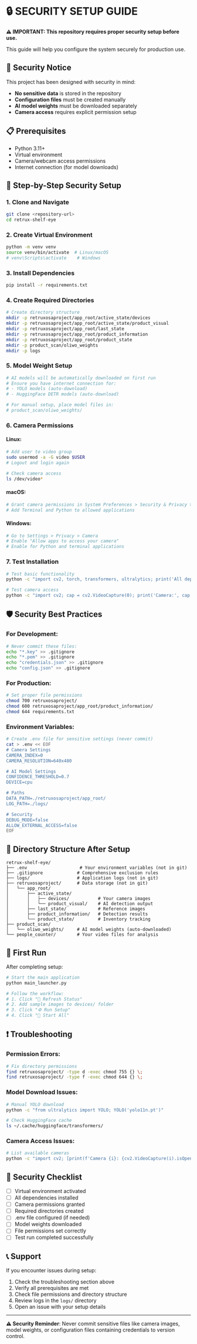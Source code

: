 # 🔒 SECURITY SETUP GUIDE

**⚠️ IMPORTANT: This repository requires proper security setup before use.**

This guide will help you configure the system securely for production use.

## 🚨 Security Notice

This project has been designed with security in mind:
- **No sensitive data** is stored in the repository
- **Configuration files** must be created manually
- **AI model weights** must be downloaded separately
- **Camera access** requires explicit permission setup

## 📋 Prerequisites

- Python 3.11+
- Virtual environment
- Camera/webcam access permissions
- Internet connection (for model downloads)

## 🔧 Step-by-Step Security Setup

### 1. Clone and Navigate
```bash
git clone <repository-url>
cd retrux-shelf-eye
```

### 2. Create Virtual Environment
```bash
python -m venv venv
source venv/bin/activate  # Linux/macOS
# venv\Scripts\activate    # Windows
```

### 3. Install Dependencies
```bash
pip install -r requirements.txt
```

### 4. Create Required Directories
```bash
# Create directory structure
mkdir -p retruxosaproject/app_root/active_state/devices
mkdir -p retruxosaproject/app_root/active_state/product_visual
mkdir -p retruxosaproject/app_root/last_state
mkdir -p retruxosaproject/app_root/product_information
mkdir -p retruxosaproject/app_root/product_state
mkdir -p product_scan/oliwo_weights
mkdir -p logs
```

### 5. Model Weight Setup
```bash
# AI models will be automatically downloaded on first run
# Ensure you have internet connection for:
# - YOLO models (auto-download)
# - HuggingFace DETR models (auto-download)

# For manual setup, place model files in:
# product_scan/oliwo_weights/
```

### 6. Camera Permissions

#### Linux:
```bash
# Add user to video group
sudo usermod -a -G video $USER
# Logout and login again

# Check camera access
ls /dev/video*
```

#### macOS:
```bash
# Grant camera permissions in System Preferences > Security & Privacy > Camera
# Add Terminal and Python to allowed applications
```

#### Windows:
```bash
# Go to Settings > Privacy > Camera
# Enable "Allow apps to access your camera"
# Enable for Python and terminal applications
```

### 7. Test Installation
```bash
# Test basic functionality
python -c "import cv2, torch, transformers, ultralytics; print('All dependencies OK')"

# Test camera access
python -c "import cv2; cap = cv2.VideoCapture(0); print('Camera:', cap.isOpened()); cap.release()"
```

## 🛡️ Security Best Practices

### For Development:
```bash
# Never commit these files:
echo "*.key" >> .gitignore
echo "*.pem" >> .gitignore
echo "credentials.json" >> .gitignore
echo "config.json" >> .gitignore
```

### For Production:
```bash
# Set proper file permissions
chmod 700 retruxosaproject/
chmod 600 retruxosaproject/app_root/product_information/
chmod 644 requirements.txt
```

### Environment Variables:
```bash
# Create .env file for sensitive settings (never commit)
cat > .env << EOF
# Camera Settings
CAMERA_INDEX=0
CAMERA_RESOLUTION=640x480

# AI Model Settings
CONFIDENCE_THRESHOLD=0.7
DEVICE=cpu

# Paths
DATA_PATH=./retruxosaproject/app_root/
LOG_PATH=./logs/

# Security
DEBUG_MODE=false
ALLOW_EXTERNAL_ACCESS=false
EOF
```

## 📁 Directory Structure After Setup

```
retrux-shelf-eye/
├── .env                    # Your environment variables (not in git)
├── .gitignore             # Comprehensive exclusion rules
├── logs/                  # Application logs (not in git)
├── retruxosaproject/      # Data storage (not in git)
│   └── app_root/
│       ├── active_state/
│       │   ├── devices/           # Your camera images
│       │   └── product_visual/    # AI detection output
│       ├── last_state/            # Reference images
│       ├── product_information/   # Detection results
│       └── product_state/         # Inventory tracking
├── product_scan/
│   └── oliwo_weights/     # AI model weights (auto-downloaded)
└── people_counter/        # Your video files for analysis
```

## 🚀 First Run

After completing setup:

```bash
# Start the main application
python main_launcher.py

# Follow the workflow:
# 1. Click "🔄 Refresh Status"
# 2. Add sample images to devices/ folder
# 3. Click "⚙️ Run Setup" 
# 4. Click "🚀 Start All"
```

## ❗ Troubleshooting

### Permission Errors:
```bash
# Fix directory permissions
find retruxosaproject/ -type d -exec chmod 755 {} \;
find retruxosaproject/ -type f -exec chmod 644 {} \;
```

### Model Download Issues:
```bash
# Manual YOLO download
python -c "from ultralytics import YOLO; YOLO('yolo11n.pt')"

# Check HuggingFace cache
ls ~/.cache/huggingface/transformers/
```

### Camera Access Issues:
```bash
# List available cameras
python -c "import cv2; [print(f'Camera {i}: {cv2.VideoCapture(i).isOpened()}') for i in range(5)]"
```

## 🔐 Security Checklist

- [ ] Virtual environment activated
- [ ] All dependencies installed
- [ ] Camera permissions granted
- [ ] Required directories created
- [ ] .env file configured (if needed)
- [ ] Model weights downloaded
- [ ] File permissions set correctly
- [ ] Test run completed successfully

## 📞 Support

If you encounter issues during setup:
1. Check the troubleshooting section above
2. Verify all prerequisites are met
3. Check file permissions and directory structure
4. Review logs in the `logs/` directory
5. Open an issue with your setup details

---

**⚠️ Security Reminder**: Never commit sensitive files like camera images, model weights, or configuration files containing credentials to version control.
